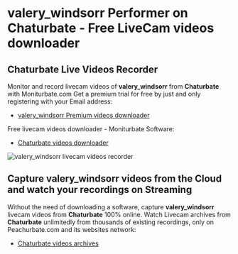 # valery_windsorr Performer on Chaturbate - Free LiveCam videos downloader

## Chaturbate Live Videos Recorder

Monitor and record livecam videos of **valery_windsorr** from **Chaturbate** with Moniturbate.com
Get a premium trial for free by just and only registering with your Email address:
* [valery_windsorr Premium videos downloader](https://moniturbate.com/request-demo-licence-key.html)

Free livecam videos downloader - Moniturbate Software:
* [Chaturbate videos downloader](https://moniturbate.com/moniturbate-download-software.html)

![valery_windsorr livecam videos recorder](https://peachurnet.com/templates/moniturbate-software.png)


## Capture valery_windsorr videos from the Cloud and watch your recordings on Streaming

Without the need of downloading a software, capture **valery_windsorr** livecam videos from **Chaturbate** 100% online.
Watch Livecam archives from **Chaturbate** unlimitedly from thousands of existing recordings, only on Peachurbate.com and its websites network:
* [Chaturbate videos archives](https://peachurnet.com/)